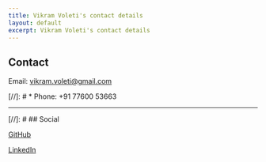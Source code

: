 ```yaml
---
title: Vikram Voleti's contact details
layout: default
excerpt: Vikram Voleti's contact details
---
```


## Contact

Email: [vikram.voleti@gmail.com](mailto:vikram.voleti@gmail.com)

[//]: # * Phone: +91 77600 53663

---

[//]: # ## Social

[GitHub](https://github.com/voletiv)

[LinkedIn](https://www.linkedin.com/in/vikram-voleti-45372222/)
